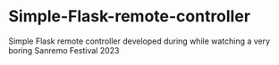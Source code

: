 # Simple-Flask-remote-controller
Simple Flask remote controller developed during while watching a very boring Sanremo Festival 2023
